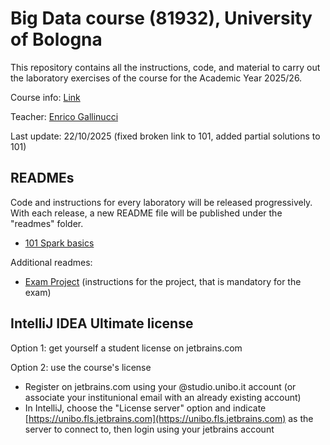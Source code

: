 # Big Data course (81932), University of Bologna

This repository contains all the instructions, code, and material to carry out the laboratory exercises of the course for the Academic Year 2025/26.

Course info: [Link](https://www.unibo.it/en/study/course-units-transferable-skills-moocs/course-unit-catalogue/course-unit/2025/412684)

Teacher: [Enrico Gallinucci](https://www.unibo.it/sitoweb/enrico.gallinucci/en)

Last update: 22/10/2025 (fixed broken link to 101, added partial solutions to 101)

## READMEs

Code and instructions for every laboratory will be released progressively. With each release, a new README file will be published under the "readmes" folder.
- [101 Spark basics](readmes/101.md)

Additional readmes:
- [Exam Project](readmes/project.md) (instructions for the project, that is mandatory for the exam)
<!-- - [Spark Setup](readmes/spark-setup.md) (instructions to install and configure Apache Spark, and to run notebooks and jobs) -->

## IntelliJ IDEA Ultimate license

Option 1: get yourself a student license on jetbrains.com

Option 2: use the course's license
- Register on jetbrains.com using your @studio.unibo.it account (or associate your institunional email with an already existing account)
- In IntelliJ, choose the "License server" option and indicate [https://unibo.fls.jetbrains.com](https://unibo.fls.jetbrains.com) as the server to connect to, then login using your jetbrains account